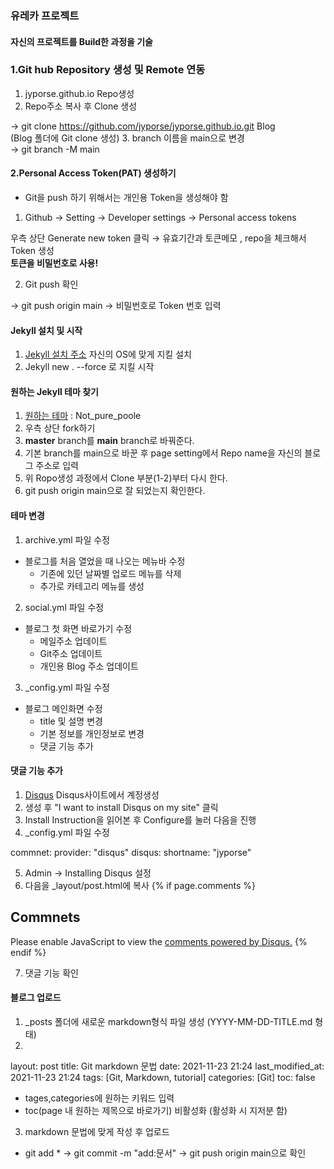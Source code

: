 ### 유레카 프로젝트 
#### 자신의 프로젝트를 Build한 과정을 기술

### 1.Git hub Repository 생성 및 Remote 연동
1. jyporse.github.io Repo생성
2. Repo주소 복사 후 Clone 생성  

→ git clone https://github.com/jyporse/jyporse.github.io.git Blog  
(Blog 폴더에 Git clone 생성)
3. branch 이름을 main으로 변경  
→ git branch -M main

#### 2.Personal Access Token(PAT) 생성하기 
* Git을 push 하기 위해서는 개인용 Token을 생성해야 함
1. Github → Setting → Developer settings → Personal access tokens  

우측 상단 Generate new token 클릭 → 유효기간과 토큰메모 , repo을 체크해서 Token 생성  
__토큰을 비밀번호로 사용!__

2. Git push 확인  

→ git push origin main → 비밀번호로 Token 번호 입력

#### Jekyll 설치 및 시작
1. [Jekyll 설치 주소](https://jekyllrb-ko.github.io/) 자신의 OS에 맞게 지킬 설치
2. Jekyll new . --force 로 지킬 시작

#### 원하는 Jekyll 테마 찾기
1. [원하는 테마](https://github.com/vszhub/not-pure-poole) : Not_pure_poole 
2. 우측 상단 fork하기 
3. __master__ branch를 __main__ branch로 바꿔준다. 
4. 기본 branch를 main으로 바꾼 후 page setting에서 Repo name을 자신의 블로그 주소로 입력
5. 위 Ropo생성 과정에서 Clone 부분(1-2)부터 다시 한다.
6. git push origin main으로 잘 되었는지 확인한다.

#### 테마 변경
1. archive.yml 파일 수정
  * 블로그를 처음 열었을 때 나오는 메뉴바 수정 
    * 기존에 있던 날짜별 업로드 메뉴를 삭제
    * 추가로 카테고리 메뉴를 생성
2. social.yml 파일 수정
  * 블로그 첫 화면 바로가기 수정
    * 메일주소 업데이트
    * Git주소 업데이트
    * 개인용 Blog 주소 업데이트
3. _config.yml 파일 수정
  * 블로그 메인화면 수정
    * title 및 설명 변경
    * 기본 정보를 개인정보로 변경
    * 댓글 기능 추가

#### 댓글 기능 추가
1. [Disqus](https://disqus.com/) Disqus사이트에서 계정생성
2. 생성 후 "I want to install Disqus on my site" 클릭
3. Install Instruction을 읽어본 후 Configure를 눌러 다음을 진행
4. _config.yml 파일 수정  


commnet:
  provider:    "disqus"
  disqus:
    shortname: "jyporse"

5. Admin → Installing Disqus 설정
6. 다음을 _layout/post.html에 복사
{% if page.comments  %}
<h2>Commnets</h2>
<div id="disqus_thread"></div>
<script>
    /**
    *  RECOMMENDED CONFIGURATION VARIABLES: EDIT AND UNCOMMENT THE SECTION BELOW TO INSERT DYNAMIC VALUES FROM YOUR PLATFORM OR CMS.
    *  LEARN WHY DEFINING THESE VARIABLES IS IMPORTANT: https://disqus.com/admin/universalcode/#configuration-variables    */
    let PAGE_URL = "{{site.url}}{{page.url}}"
    let PAGE_IDENTIFIER = "{{page.url}}"
    var disqus_config = function () {
    this.page.url = PAGE_URL;  // Replace PAGE_URL with your page's canonical URL variable
    this.page.identifier = PAGE_IDENTIFIER; // Replace PAGE_IDENTIFIER with your page's unique identifier variable
    };
    
    (function() { // DON'T EDIT BELOW THIS LINE
    var d = document, s = d.createElement('script');
    s.src = 'https://jyporse.disqus.com/embed.js';
    s.setAttribute('data-timestamp', +new Date());
    (d.head || d.body).appendChild(s);
    })();
</script>
<noscript>Please enable JavaScript to view the <a href="https://disqus.com/?ref_noscript">comments powered by Disqus.</a></noscript>
{% endif %}

7. 댓글 기능 확인

#### 블로그 업로드
1. _posts 폴더에 새로운 markdown형식 파일 생성 (YYYY-MM-DD-TITLE.md 형태)
2.   
layout: post
title: Git markdown 문법
date: 2021-11-23 21:24
last_modified_at: 2021-11-23 21:24
tags: [Git, Markdown, tutorial]
categories: [Git]
toc:  false


* tages,categories에 원하는 키워드 입력
* toc(page 내 원하는 제목으로 바로가기) 비활성화 (활성화 시 지저분 함)

3. markdown 문법에 맞게 작성 후 업로드
* git add * → git commit -m "add:문서" → git push origin main으로 확인
